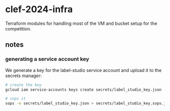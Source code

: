 # clef-2024-infra

Terraform modules for handling most of the VM and bucket setup for the competition.

## notes

### generating a service account key

We generate a key for the label-studio service account and upload it to the secrets manager:

```bash
# create the key
gcloud iam service-accounts keys create secrets/label_studio_key.json --iam-account label-studio@dsgt-clef-2024.iam.gserviceaccount.com

# sops it
sops -e secrets/label_studio_key.json > secrets/label_studio_key.sops.json
```
